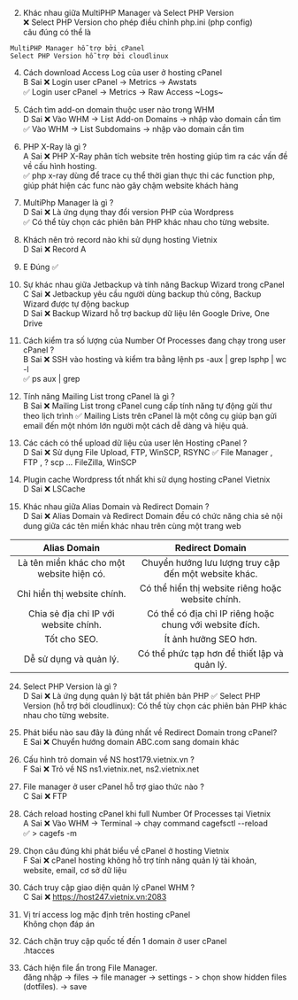 2. Khác nhau giữa MultiPHP Manager và Select PHP Version   
❌ Select PHP Version cho phép điều chỉnh php.ini (php config)  
câu đúng có thể là    
```
MultiPHP Manager hỗ trợ bởi cPanel
Select PHP Version hỗ trợ bởi cloudlinux
```

4. Cách download Access Log của user ở hosting cPanel  
B Sai  ❌ Login user cPanel -> Metrics -> Awstats  
✅ Login user cPanel -> Metrics -> Raw Access ~Logs~ 

6. Cách tìm add-on domain thuộc user nào trong WHM  
D Sai  ❌ Vào WHM -> List Add-on Domains -> nhập vào domain cần tìm  
✅ Vào WHM -> List Subdomains -> nhập vào domain cần tìm  

8. PHP X-Ray là gì ?   
A Sai  ❌ PHP X-Ray phân tích website trên hosting giúp tìm ra các vấn đề về cấu hình hosting.  
✅ php x-ray dùng để trace cụ thể thời gian thực thi các function php, giúp phát hiện các func nào gây chậm website khách hàng  

10. MultiPhp Manager là gì ?    
D Sai  ❌ Là ứng dụng thay đổi version PHP của Wordpress  
✅ Có thể tùy chọn các phiên bản PHP khác nhau cho từng website.  

12.  Khách nên trỏ record nào khi sử dụng hosting Vietnix   
D Sai  ❌ Record A  

13. E Đúng ✅  

14. Sự khác nhau giữa Jetbackup và tính năng Backup Wizard trong cPanel  
C Sai  ❌ Jetbackup yêu cầu người dùng backup thủ công, Backup Wizard được tự động backup   
D Sai  ❌ Backup Wizard hỗ trợ backup dữ liệu lên Google Drive, One Drive   

16. Cách kiểm tra số lượng của Number Of Processes đang chạy trong user cPanel ?   
B Sai  ❌ SSH vào hosting và kiểm tra bằng lệnh ps -aux | grep lsphp  | wc -l  
✅ ps aux | grep <user>   

18. Tính năng Mailing List trong cPanel là gì ?  
B Sai  ❌ Mailing List trong cPanel cung cấp tính năng tự động gửi thư theo lịch trình
✅ Mailing Lists trên cPanel là một công cụ giúp bạn gửi email đến một nhóm lớn người một cách dễ dàng và hiệu quả.

20. Các cách có thể upload dữ liệu của user lên Hosting cPanel ?  
D Sai  ❌ Sử dụng File Upload, FTP, WinSCP, RSYNC
✅ File Manager , FTP , ? scp ... FileZilla, WinSCP

22. Plugin cache Wordpress tốt nhất khi sử dụng hosting cPanel Vietnix   
D Sai  ❌ LSCache  

23. Khác nhau giữa Alias Domain và Redirect Domain ?   
D Sai  ❌ Alias Domain và Redirect Domain đều có chức năng chia sẻ nội dung giữa các tên miền khác nhau trên cùng một trang web  

|                Alias Domain               	|                     Redirect Domain                     	|
|:-----------------------------------------:	|:-------------------------------------------------------:	|
| Là tên miền khác cho một website hiện có. 	| Chuyển hướng lưu lượng truy cập đến một website khác.   	|
| Chỉ hiển thị website chính.               	| Có thể hiển thị website riêng hoặc website chính.       	|
| Chia sẻ địa chỉ IP với website chính.     	| Có thể có địa chỉ IP riêng hoặc chung với website đích. 	|
| Tốt cho SEO.                              	| Ít ảnh hưởng SEO hơn.                                   	|
| Dễ sử dụng và quản lý.                    	| Có thể phức tạp hơn để thiết lập và quản lý.            	|


24. Select PHP Version là gì ?  
D Sai  ❌ Là ứng dụng quản lý bật tắt phiên bản PHP
✅ Select PHP Version (hỗ trợ bởi cloudlinux): Có thể tùy chọn các phiên bản PHP khác nhau cho từng website.  

26. Phát biểu nào sau đây là đúng nhất về Redirect Domain trong cPanel?  
E Sai  ❌ Chuyển hướng domain ABC.com sang domain khác  

27. Cấu hình trỏ domain về NS host179.vietnix.vn ?   
F Sai  ❌ Trỏ về NS ns1.vietnix.net, ns2.vietnix.net  

28. File manager ở user cPanel hỗ trợ giao thức nào ?   
C Sai  ❌ FTP  

29. Cách reload hosting cPanel khi full Number Of Processes tại Vietnix  
A Sai  ❌ Vào WHM -> Terminal -> chạy command cagefsctl  --reload <user>  
✅ > cagefs -m <user>

30. Chọn câu đúng khi phát biểu về cPanel ở hosting Vietnix   
F Sai  ❌ cPanel hosting không hỗ trợ tính năng quản lý tài khoản, website, email, cơ sở dữ liệu  

31.  Cách truy cập giao diện quản lý cPanel WHM ?  
C Sai  ❌ https://host247.vietnix.vn:2083  

30. Vị trí access log mặc định trên hosting cPanel  
Không chọn đáp án


13. Cách chặn truy cập quốc tế đến 1 domain ở user cPanel  
.htacces

6. Cách hiện file ẩn trong File Manager.  
đăng nhập -> files -> file manager -> settings - > chọn show hidden files (dotfiles). -> save
